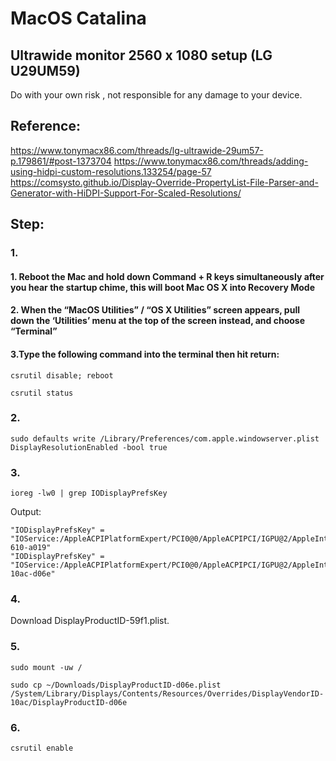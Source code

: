 # MacOS Catalina 
##              Ultrawide monitor 2560 x 1080 setup (LG U29UM59)

Do with your own risk , not responsible for any damage to your device.

## Reference:

https://www.tonymacx86.com/threads/lg-ultrawide-29um57-p.179861/#post-1373704
https://www.tonymacx86.com/threads/adding-using-hidpi-custom-resolutions.133254/page-57
https://comsysto.github.io/Display-Override-PropertyList-File-Parser-and-Generator-with-HiDPI-Support-For-Scaled-Resolutions/


## Step:


### 1.

#### 1. Reboot the Mac and hold down Command + R keys simultaneously after you hear the startup chime, this will boot Mac OS X into Recovery Mode
#### 2. When the “MacOS Utilities” / “OS X Utilities” screen appears, pull down the ‘Utilities’ menu at the top of the screen instead, and choose “Terminal”

#### 3.Type the following command into the terminal then hit return:

```
csrutil disable; reboot
```

```
csrutil status

```

### 2.
```
sudo defaults write /Library/Preferences/com.apple.windowserver.plist DisplayResolutionEnabled -bool true
```

### 3.
```
ioreg -lw0 | grep IODisplayPrefsKey
```

Output:
```
"IODisplayPrefsKey" = "IOService:/AppleACPIPlatformExpert/PCI0@0/AppleACPIPCI/IGPU@2/AppleIntelFramebuffer@0/display0/AppleBacklightDisplay-610-a019"
"IODisplayPrefsKey" = "IOService:/AppleACPIPlatformExpert/PCI0@0/AppleACPIPCI/IGPU@2/AppleIntelFramebuffer@2/display0/AppleDisplay-10ac-d06e"
```


### 4.

Download DisplayProductID-59f1.plist.



### 5.
```
sudo mount -uw /
```
```
sudo cp ~/Downloads/DisplayProductID-d06e.plist /System/Library/Displays/Contents/Resources/Overrides/DisplayVendorID-10ac/DisplayProductID-d06e
```

### 6.



```
csrutil enable

```
